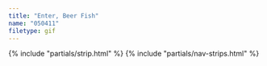 ```yaml
---
title: "Enter, Beer Fish"
name: "050411"
filetype: gif
---
```


{% include "partials/strip.html" %}
{% include "partials/nav-strips.html" %}